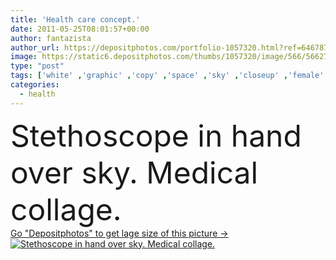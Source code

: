 ```yaml
---
title: 'Health care concept.'
date: 2011-05-25T08:01:57+00:00
author: fantazista
author_url: https://depositphotos.com/portfolio-1057320.html?ref=64678756
image: https://static6.depositphotos.com/thumbs/1057320/image/566/5662757/api_thumb_450.jpg?forcejpeg=true
type: "post"
tags: ['white' ,'graphic' ,'copy' ,'space' ,'sky' ,'closeup' ,'female' ,'people' ,'lawn' ,'health' ,'child' ,'medicine' ,'healthcare' ,'medical' ,'care' ,'hand' ,'over' ,'concept' ,'Cardiology' ,'doctor' ,'heart' ,'stethoscope' ,'pulse' ,'safety' ,'security' ,'protect' ,'in' ,'conceptual' ,'collage' ,'defense' ,'diagnose' ,'diagnosis' ,'Heartbeat' ,'images' ,'diagnostic' ,'cardiologist' ,'specialist' ,'Cardiac' ,'lekarz' ,'specjalista' ]
categories: 
  - health
---
```

<div aling="center">
            <font size="60"> Stethoscope in hand over sky. Medical collage.</font>   
</div>
<div>
    <a href='https://static6.depositphotos.com/thumbs/1057320/image/566/5662757/api_thumb_450.jpg?forcejpeg=true?ref=64678756' target=_blank > Go "Depositphotos" to get lage size of this picture ->
        <img href='https://static6.depositphotos.com/thumbs/1057320/image/566/5662757/api_thumb_450.jpg?forcejpeg=true?ref=64678756' src='https://static6.depositphotos.com/1057320/566/i/950/depositphotos_5662757-stock-photo-health-care-concept.jpg?forcejpeg=true' alt='Stethoscope in hand over sky. Medical collage.' >
    </a>
</div>

